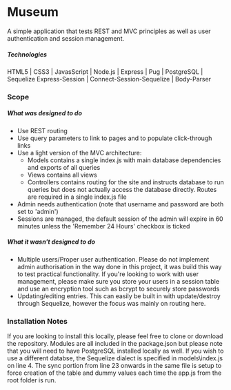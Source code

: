 # Museum
A simple application that tests REST and MVC principles as well as user authentication and session management.

##### Technologies
HTML5 | CSS3 | JavasScript | Node.js | Express | Pug | PostgreSQL | Sequelize
Express-Session | Connect-Session-Sequelize | Body-Parser

### Scope
##### What was designed to do
+ Use REST routing
+ Use query parameters to link to pages and to populate click-through links
+ Use a light version of the MVC architecture:
    * Models contains a single index.js with main database dependencies and exports of all queries
    * Views contains all views
    * Controllers contains routing for the site and instructs database to run queries but does not actually access the database directly. Routes are required in a single index.js file
+ Admin needs authentication (note that username and password are both set to 'admin')
+ Sessions are managed, the default session of the admin will expire in 60 minutes unless the 'Remember 24 Hours' checkbox is ticked

##### What it wasn't designed to do
- Multiple users/Proper user authentication. Please do not implement admin authorisation in the way done in this project, it was build this way to test practical functionality. If you're looking to work with user management, please make sure you store your users in a session table and use an encryption tool such as bcrypt to securely store passwords
- Updating/editing entries. This can easily be built in with update/destroy through Sequelize, however the focus was mainly on routing here.

### Installation Notes
If you are looking to install this locally, please feel free to clone or download the repository. Modules are all included in the package.json but please note that you will need to have PostgreSQL installed locally as well. If you wish to use a different databse, the Sequelize dialect is specified in models\index.js on line 4. The sync portion from line 23 onwards in the same file is setup to force creation of the table and dummy values each time the app.js from the root folder is run.
